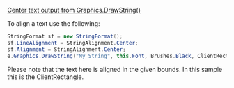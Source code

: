 ﻿[Center text output from Graphics.DrawString()](http://stackoverflow.com/questions/7991/center-text-output-from-graphics-drawstring)

To align a text use the following:

```cs
StringFormat sf = new StringFormat();
sf.LineAlignment = StringAlignment.Center;
sf.Alignment = StringAlignment.Center;
e.Graphics.DrawString("My String", this.Font, Brushes.Black, ClientRectangle, sf);
```

Please note that the text here is aligned in the given bounds. In this sample this is the ClientRectangle. 